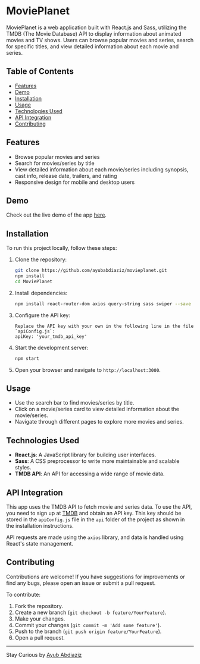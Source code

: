 # MoviePlanet 

MoviePlanet is a web application built with React.js and Sass, utilizing the TMDB (The Movie Database) API to display information about animated movies and TV shows. Users can browse popular movies and series, search for specific titles, and view detailed information about each movie and series.

## Table of Contents

- [Features](#features)
- [Demo](#demo)
- [Installation](#installation)
- [Usage](#usage)
- [Technologies Used](#technologies-used)
- [API Integration](#api-integration)
- [Contributing](#contributing)

## Features

- Browse popular movies and series
- Search for movies/series by title
- View detailed information about each movie/series including synopsis, cast info, release date, trailers, and rating
- Responsive design for mobile and desktop users

## Demo

Check out the live demo of the app [here](https://ayubabdiaziz.github.io/movieplanet).

## Installation

To run this project locally, follow these steps:

1. Clone the repository:
    ```bash
    git clone https://github.com/ayubabdiaziz/movieplanet.git
    npm install
    cd MoviePlanet
    ```

2. Install dependencies:
    ```bash
    npm install react-router-dom axios query-string sass swiper --save
    ```

3. Configure the API key:
    ```env
    Replace the API key with your own in the following line in the file `apiConfig.js`:
    apiKey: 'your_tmdb_api_key'
    ```

4. Start the development server:
    ```bash
    npm start
    ```

5. Open your browser and navigate to `http://localhost:3000`.

## Usage

- Use the search bar to find movies/series by title.
- Click on a movie/series card to view detailed information about the movie/series.
- Navigate through different pages to explore more movies and series.

## Technologies Used

- **React.js**: A JavaScript library for building user interfaces.
- **Sass**: A CSS preprocessor to write more maintainable and scalable styles.
- **TMDB API**: An API for accessing a wide range of movie data.

## API Integration

This app uses the TMDB API to fetch movie and series data. To use the API, you need to sign up at [TMDB](https://www.themoviedb.org/) and obtain an API key. This key should be stored in the `apiConfig.js` file in the `api` folder of the project as shown in the installation instructions.

API requests are made using the `axios` library, and data is handled using React's state management.

## Contributing

Contributions are welcome! If you have suggestions for improvements or find any bugs, please open an issue or submit a pull request.

To contribute:

1. Fork the repository.
2. Create a new branch (`git checkout -b feature/YourFeature`).
3. Make your changes.
4. Commit your changes (`git commit -m 'Add some feature'`).
5. Push to the branch (`git push origin feature/YourFeature`).
6. Open a pull request.

---

Stay Curious by [Ayub Abdiaziz](https://github.com/ayubabdiaziz)
